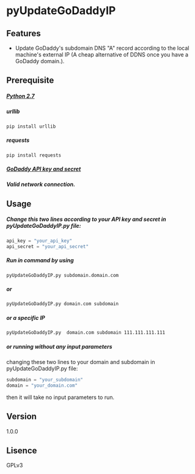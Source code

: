 # pyUpdateGoDaddyIP

## Features

 * Update GoDaddy's subdomain DNS "A" record according to the local machine's external IP (A cheap alternative of DDNS once you have a GoDaddy domain.).



## Prerequisite

##### [Python 2.7](https://www.python.org/download/releases/2.7/)

##### urllib
```bash
pip install urllib
```
##### requests
```bash
pip install requests
```
##### [GoDaddy API key and secret](https://developer.godaddy.com/)

##### Valid network connection.

## Usage
##### Change this two lines according to your API key and secret in pyUpdateGoDaddyIP.py file:
```python
api_key = "your_api_key"
api_secret = "your_api_secret"
```
##### Run in command by using
```bash
pyUpdateGoDaddyIP.py subdomain.domain.com
```
##### or

```bash
pyUpdateGoDaddyIP.py domain.com subdomain
```
##### or a specific IP
```bash
pyUpdateGoDaddyIP.py  domain.com subdomain 111.111.111.111
```
##### or running without any input parameters
changing these two lines to your domain and subdomain in pyUpdateGoDaddyIP.py file:
```python
subdomain = "your_subdomain"
domain = "your_domain.com"
```
then it will take no input parameters to run.

## Version
1.0.0

## Lisence

GPLv3
